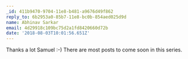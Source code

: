```yaml
---
_id: 411b9470-9704-11e8-b481-a9676d49f862
reply_to: 6b2953a0-85b7-11e8-bc0b-854aed025d9d
name: Abhinav Sarkar
email: 4d29918c109bc75d2a1fd8420660d72b
date: '2018-08-03T10:01:56.651Z'
---
```

Thanks a lot Samuel :-) There are most posts to come soon in this series.
